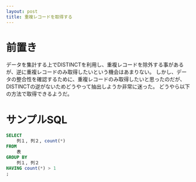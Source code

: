 ```yaml
---
layout: post
title: 重複レコードを取得する
---
```


# 前置き
データを集計する上でDISTINCTを利用し、重複レコードを除外する事があるが、逆に重複レコードのみ取得したいという機会はあまりない。
しかし、データの整合性を確認するために、重複レコードのみ取得したいと思ったのだが、DISTINCTの逆がないためどうやって抽出しようか非常に迷った。
どうやら以下の方法で取得できるようだ。

# サンプルSQL
```SQL
SELECT
	列１, 列２, count(*)
FROM
	表
GROUP BY
	列１, 列２
HAVING count(*) > 1
;
```

